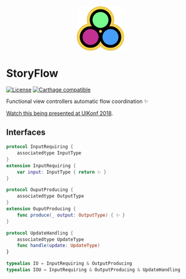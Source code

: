 <h3 align="center">
<img src="Img/Logo.png" width="25%" alt="StoryFlow Logo"/>
</h3>

# StoryFlow

[![License](https://img.shields.io/badge/license-MIT-green.svg?style=flat)](https://github.com/trafi/StoryFlow/blob/master/LICENSE)
[![Carthage compatible](https://img.shields.io/badge/Carthage-compatible-4BC51D.svg?style=flat)](https://github.com/Carthage/Carthage)

Functional view controllers automatic flow coordination :sparkles:

[Watch this being presented at UIKonf 2018](https://youtu.be/1r7r-mqaSuI).

## Interfaces

```swift
protocol InputRequiring {
    associatedtype InputType
}
extension InputRequiring {
    var input: InputType { return ✨ }
}
```
```swift
protocol OuputProducing {
    associatedtype OutputType
}
extension OuputProducing {
    func produce(_ output: OutputType) { ✨ }
}
```
```swift
protocol UpdateHandling {
    associatedtype UpdateType
    func handle(update: UpdateType)
}
```
```swift
typealias IO = InputRequiring & OutputProducing
typealias IOU = InputRequiring & OutputProducing & UpdateHandling

```
